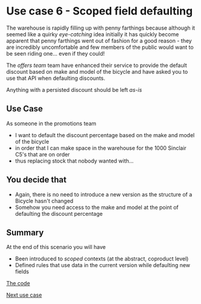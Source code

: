 # Use case 6 - Scoped field defaulting

The warehouse is rapidly filling up with penny farthings because although it seemed like
a quirky *eye-catching* idea initially it has quickly become apparent that penny farthings went 
out of fashion for a good reason - they are incredibly uncomfortable and few members of the
public would want to be seen riding one... even if they could!

The *offers team* team have enhanced their service to provide the default discount based on 
make and model of the bicycle and have asked you to use that API when defaulting discounts.

Anything with a persisted discount should be left *as-is* 
   

## Use Case

As someone in the promotions team 
- I want to default the discount percentage based on the make and model of the bicycle  
- in order that I can make space in the warehouse for the 1000 Sinclair C5's that are on order 
- thus replacing stock that nobody wanted with...


## You decide that 

- Again, there is no need to introduce a new version as the structure of a Bicycle hasn't changed
- Somehow you need access to the make and model at the point of defaulting the discount percentage

## Summary

At the end of this scenario you will have

 - Been introduced to *scoped* contexts (at the abstract, coproduct level)
 - Defined rules that use data in the current version while defaulting new fields
 
[The code](./)

[Next use case](../usecase7/README.md)